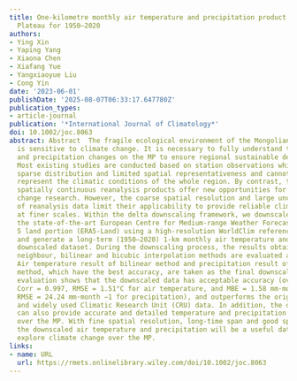 ```yaml
---
title: One‐kilometre monthly air temperature and precipitation product over the Mongolian
  Plateau for 1950–2020
authors:
- Ying Xin
- Yaping Yang
- Xiaona Chen
- Xiafang Yue
- Yangxiaoyue Liu
- Cong Yin
date: '2023-06-01'
publishDate: '2025-08-07T06:33:17.647780Z'
publication_types:
- article-journal
publication: '*International Journal of Climatology*'
doi: 10.1002/joc.8063
abstract: Abstract  The fragile ecological environment of the Mongolian Plateau (MP)
  is sensitive to climate change. It is necessary to fully understand the temperature
  and precipitation changes on the MP to ensure regional sustainable development.
  Most existing studies are conducted based on station observations which suffer from
  sparse distribution and limited spatial representativeness and cannot perfectly
  represent the climatic conditions of the whole region. By contrast, the long‐term,
  spatially continuous reanalysis products offer new opportunities for MP climate
  change research. However, the coarse spatial resolution and large uncertainties
  of reanalysis data limit their applicability to provide reliable climate information
  at finer scales. Within the delta downscaling framework, we downscale and correct
  the state‐of‐the‐art European Centre for Medium‐range Weather Forecasts ReAnalysis
  5 land portion (ERA5‐Land) using a high‐resolution WorldClim reference climatology
  and generate a long‐term (1950–2020) 1‐km monthly air temperature and precipitation
  downscaled dataset. During the downscaling process, the results obtained by nearest
  neighbour, bilinear and bicubic interpolation methods are evaluated and compared.
  Air temperature result of bilinear method and precipitation result of nearest neighbour
  method, which have the best accuracy, are taken as the final downscaled data. The
  evaluation shows that the downscaled data has acceptable accuracy (overall MBE = −0.41°C,
  Corr = 0.997, RMSE = 1.51°C for air temperature, and MBE = 1.58 mm·month −1 , Corr = 0.747,
  RMSE = 24.24 mm·month −1 for precipitation), and outperforms the original ERA5‐Land
  and widely used Climatic Research Unit (CRU) data. In addition, the downscaled data
  can also provide accurate and detailed temperature and precipitation change trends
  over the MP. With fine spatial resolution, long‐time span and good spatial continuity,
  the downscaled air temperature and precipitation will be a useful data source to
  explore climate change over the MP.
links:
- name: URL
  url: https://rmets.onlinelibrary.wiley.com/doi/10.1002/joc.8063
---
```


